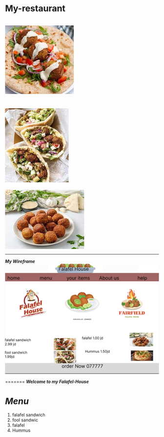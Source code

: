 # My-restaurant








![falafel sandwich](images.jpeg)
====
![fool sandwich ](download%20(1).jpeg)
======
![falafel](download.jpeg)

_____________________________
***My Wireframe***
![Ry_Resturant](p2.png)

=======
***Welcome to my Falafel-House*** 

***Menu***
========================

1. falafel sandwich 
2. fool sandwic
3. falafel
4. Hummus 
